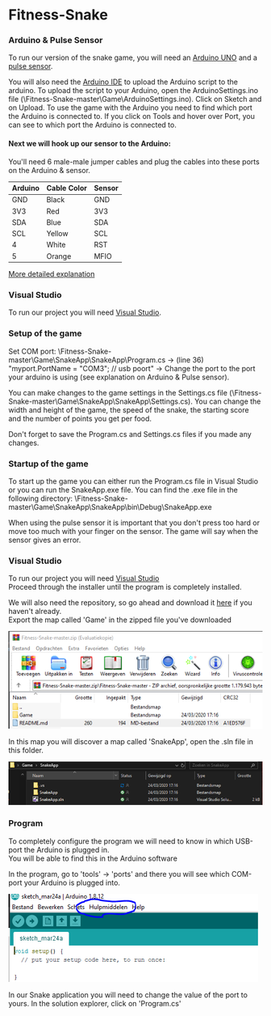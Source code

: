 # Fitness-Snake

### Arduino & Pulse Sensor

To run our version of the snake game, you will need an [Arduino UNO](https://store.arduino.cc/arduino-uno-rev3) and a [pulse sensor](https://learn.sparkfun.com/tutorials/sparkfun-pulse-oximeter-and-heart-rate-monitor-hookup-guide).

You will also need the [Arduino IDE](https://www.arduino.cc/download_handler.php) to upload the Arduino script to the arduino.
To upload the script to your Arduino, open the ArduinoSettings.ino file (\Fitness-Snake-master\Game\ArduinoSettings.ino).
Click on Sketch and on Upload.
To use the game with the Arduino you need to find which port the Arduino is connected to. If you click on Tools and hover over Port, you can see to which port the Arduino is connected to.

#### Next we will hook up our sensor to the Arduino:
You'll need 6 male-male jumper cables and plug the cables into these ports on the Arduino & sensor.

| Arduino | Cable Color  | Sensor |
|---------|--------|------|
| GND     | Black  | GND  |
| 3V3     | Red   | 3V3  |
| SDA     | Blue  | SDA  |
| SCL     | Yellow   | SCL  |
| 4       | White    | RST  |
| 5       | Orange | MFIO |

[More detailed explanation](https://github.com/aliekens/pulse_sensor_tutorial)


### Visual Studio

To run our project you will need [Visual Studio](https://visualstudio.microsoft.com/downloads/).

### Setup of the game

Set COM port: \Fitness-Snake-master\Game\SnakeApp\SnakeApp\Program.cs -> (line 36) "myport.PortName = "COM3"; // usb poort" -> Change the port to the port your arduino is using (see explanation on Arduino & Pulse sensor).

You can make changes to the game settings in the Settings.cs file (\Fitness-Snake-master\Game\SnakeApp\SnakeApp\Settings.cs). You can change the width and height of the game, the speed of the snake, the starting score and the number of points you get per food.

Don't forget to save the Program.cs and Settings.cs files if you made any changes.

### Startup of the game

To start up the game you can either run the Program.cs file in Visual Studio or you can run the SnakeApp.exe file. You can find the .exe file in the following directory: \Fitness-Snake-master\Game\SnakeApp\SnakeApp\bin\Debug\SnakeApp.exe

When using the pulse sensor it is important that you don't press too hard or move too much with your finger on the sensor. The game will say when the sensor gives an error.

### Visual Studio

To run our project you will need [Visual Studio](https://visualstudio.microsoft.com/downloads/)<br/>
Proceed through the installer until the program is completely installed.</br>

We will also need the repository, so go ahead and download it [here](https://github.com/Nickvdb99/Fitness-Snake) if you haven't already.  
Export the map called 'Game' in the zipped file you've downloaded

![Map](Images/GameMap.PNG)

In this map you will discover a map called 'SnakeApp', open the .sln file in this folder. 

![SLN](Images/SLNFolder.PNG)

### Program

To completely configure the program we will need to know in which USB-port the Arduino is plugged in.  
You will be able to find this in the Arduino software

In the program, go to 'tools' -> 'ports' and there you will see which COM-port your Arduino is plugged into. 

![Arduino](Images/Arduino.PNG)

In our Snake application you will need to change the value of the port to yours.
In the solution explorer, click on 'Program.cs'
